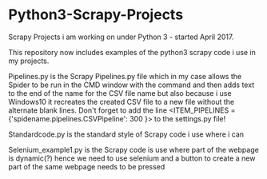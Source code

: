 # Python3-Scrapy-Projects
Scrapy Projects i am working on under Python 3 - started April 2017.

This repository now includes examples of the python3 scrapy code i use in my projects.

Pipelines.py is the Scrapy Pipelines.py file which in my case allows the Spider to be run in the CMD window with the command <scrapy crawl spidername> and then adds text to the end of the name for the CSV file name but also because i use Windows10 it recreates the created CSV file to a new file without the alternate blank lines.  Don't forget to add the line <ITEM_PIPELINES = {'spidename.pipelines.CSVPipeline': 300 }> to the settings.py file!

Standardcode.py is the standard style of Scrapy code i use where i can

Selenium_example1.py is the Scrapy code is use where part of the webpage is dynamic(?) hence we need to use selenium and a button to create a new part of the same webpage needs to be pressed
